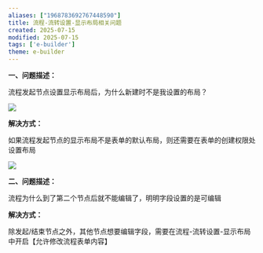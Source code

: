 ```yaml
---
aliases: ["1968783692767448590"]
title: 流程-流转设置-显示布局相关问题
created: 2025-07-15
modified: 2025-07-15
tags: ['e-builder']
theme: e-builder
---
```


**一、问题描述：**

流程发起节点设置显示布局后，为什么新建时不是我设置的布局？

![](https://myhelpdoc.oss-cn-heyuan.aliyuncs.com/mdimages/01906f3174955736486acfb89bf1e64d.jpg)

**解决方式：**

如果流程发起节点的显示布局不是表单的默认布局，则还需要在表单的创建权限处设置布局

![](https://myhelpdoc.oss-cn-heyuan.aliyuncs.com/mdimages/da3a76e2e6efbf099c6ec75cf01f3fa2.jpg)

**二、问题描述：**

流程为什么到了第二个节点后就不能编辑了，明明字段设置的是可编辑

**解决方式：**

除发起/结束节点之外，其他节点想要编辑字段，需要在流程-流转设置-显示布局中开启【允许修改流程表单内容】


